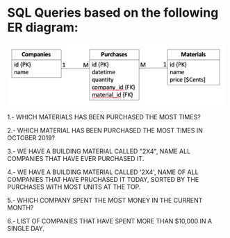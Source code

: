 # SQL Queries based on the following ER diagram:
<img src="image/Screen%20Shot%202020-05-14%20at%2010.28.22.png" width="500" height="145" />

1.- WHICH MATERIALS HAS BEEN PURCHASED THE MOST TIMES?

2.- WHICH MATERIAL HAS BEEN PURCHASED THE MOST TIMES IN OCTOBER 2019?

3.- WE HAVE A BUILDING MATERIAL CALLED "2X4", NAME ALL COMPANIES THAT HAVE EVER PURCHASED IT.

4.- WE HAVE A BUILDING MATERIAL CALLED '2X4', NAME OF ALL COMPANIES THAT HAVE PRUCHASED IT TODAY, SORTED BY THE PURCHASES WITH MOST UNITS AT THE TOP.

5.- WHICH COMPANY SPENT THE MOST MONEY IN THE CURRENT MONTH?

6.- LIST OF COMPANIES THAT HAVE SPENT MORE THAN $10,000 IN A SINGLE DAY.
